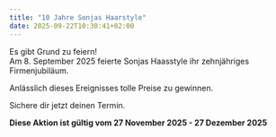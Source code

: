 ```yaml
---
title: "10 Jahre Sonjas Haarstyle"
date: 2025-09-22T10:30:41+02:00
---
```

Es gibt Grund zu feiern!  
Am 8. September 2025 feierte Sonjas Haasstyle ihr zehnjähriges Firmenjubiläum.  

Anlässlich dieses Ereignisses tolle Preise zu gewinnen.  

Sichere dir jetzt deinen Termin.  

**Diese Aktion ist gültig vom 27 November 2025 - 27 Dezember 2025**
